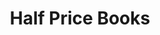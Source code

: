 ---
title: "Half Price Books"
url: /dallas/half-price-books-east-northwest-highway/
shop: Bücher
---
